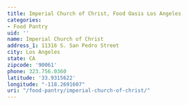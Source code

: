 ```yaml
---
title: Imperial Church of Christ, Food Oasis Los Angeles
categories:
- Food Pantry
uid: ''
name: Imperial Church of Christ
address_1: 11316 S. San Pedro Street
city: Los Angeles
state: CA
zipcode: '90061'
phone: 323.756.0360
latitude: '33.9315622'
longitude: "-118.2691607"
uri: "/food-pantry/imperial-church-of-christ/"
---
```


